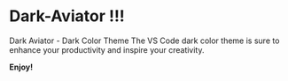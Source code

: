 # Dark-Aviator !!!

Dark Aviator - Dark Color Theme
The VS Code dark color theme is sure to enhance your productivity and inspire your creativity.


**Enjoy!**
